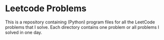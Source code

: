 # Leetcode Problems

This is a repository containing (Python) program files for all the LeetCode problems that I solve. Each directory contains one problem or all problems I solved in one day.
